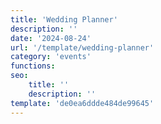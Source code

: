 ```yaml
---
title: 'Wedding Planner'
description: ''
date: '2024-08-24'
url: '/template/wedding-planner'
category: 'events'
functions:
seo:
    title: ''
    description: ''
template: 'de0ea6ddde484de99645'
---
```

